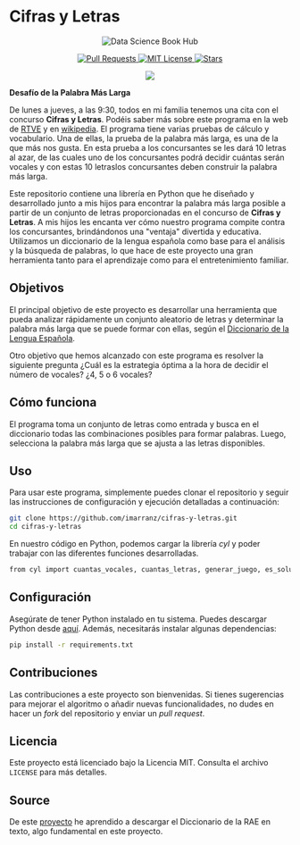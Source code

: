 
# Cifras y Letras


<p align="center">
  <img src="https://repository-images.githubusercontent.com/794474602/65697997-f8d3-402e-970e-02cf04817a13" alt="Data Science Book Hub">
</p>

<p align="center">
  <a href="https://github.com/imarranz/cifras-y-letras/pulls">
    <img src="https://img.shields.io/badge/PRs-welcome-brightgreen.svg?longCache=true" alt="Pull Requests">
  </a>
  <a href="LICENSE.md">
    <img src="https://img.shields.io/badge/License-MIT-red.svg?longCache=true" alt="MIT License">
  </a>
   <a href="https://github.com/imarranz/cifras-y-letras"><img src="https://img.shields.io/github/stars/imarranz/cifras-y-letras" alt="Stars"/></a>
  </a>
</p>

<p align="center">
  <a href="https://twitter.com/imarranz" target="_blank">
    <img src="https://img.shields.io/twitter/follow/imarranz.svg?logo=twitter">
  </a>
</p>


**Desafío de la Palabra Más Larga**

De lunes a jueves, a las 9:30, todos en mi familia tenemos una cita con el concurso **Cifras y Letras**. Podéis saber más sobre este programa en la web de [RTVE](https://www.rtve.es/play/videos/cifras-y-letras/?media=tve) y en [wikipedia](https://es.wikipedia.org/wiki/Cifras_y_letras). El programa tiene varias pruebas de cálculo y vocabulario. Una de ellas, la prueba de la palabra más larga, es una de la que más nos gusta. En esta prueba a los concursantes se les dará 10 letras al azar, de las cuales uno de los concursantes podrá decidir cuántas serán vocales y con estas 10 letraslos concursantes deben construir la palabra más larga.

Este repositorio contiene una librería en Python que he diseñado y desarrollado junto a mis hijos para encontrar la palabra más larga posible a partir de un conjunto de letras proporcionadas en el concurso de **Cifras y Letras**. A mis hijos les encanta ver cómo nuestro programa compite contra los concursantes, brindándonos una "ventaja" divertida y educativa. Utilizamos un diccionario de la lengua española como base para el análisis y la búsqueda de palabras, lo que hace de este proyecto una gran herramienta tanto para el aprendizaje como para el entretenimiento familiar.

## Objetivos

El principal objetivo de este proyecto es desarrollar una herramienta que pueda analizar rápidamente un conjunto aleatorio de letras y determinar la palabra más larga que se puede formar con ellas, según el [Diccionario de la Lengua Española](https://www.rae.es/).

Otro objetivo que hemos alcanzado con este programa es resolver la siguiente pregunta ¿Cuál es la estrategia óptima a la hora de decidir el número de vocales? ¿4, 5 o 6 vocales?

## Cómo funciona

El programa toma un conjunto de letras como entrada y busca en el diccionario todas las combinaciones posibles para formar palabras. Luego, selecciona la palabra más larga que se ajusta a las letras disponibles.

## Uso

Para usar este programa, simplemente puedes clonar el repositorio y seguir las instrucciones de configuración y ejecución detalladas a continuación:

```bash
git clone https://github.com/imarranz/cifras-y-letras.git
cd cifras-y-letras
```

En nuestro código en Python, podemos cargar la librería _cyl_ y poder trabajar con las diferentes funciones desarrolladas.

```bash
from cyl import cuantas_vocales, cuantas_letras, generar_juego, es_solucion, mejor_solucion, reemplazar_acentos
```

## Configuración

Asegúrate de tener Python instalado en tu sistema. Puedes descargar Python desde [aquí](https://www.python.org/downloads/). Además, necesitarás instalar algunas dependencias:

```bash
pip install -r requirements.txt
```

## Contribuciones

Las contribuciones a este proyecto son bienvenidas. Si tienes sugerencias para mejorar el algoritmo o añadir nuevas funcionalidades, no dudes en hacer un _fork_ del repositorio y enviar un _pull request_.

## Licencia

Este proyecto está licenciado bajo la Licencia MIT. Consulta el archivo `LICENSE` para más detalles.

## Source

De este [proyecto](https://github.com/JorgeDuenasLerin/diccionario-espanol-txt) he aprendido a descargar el Diccionario de la RAE en texto, algo fundamental en este proyecto.




